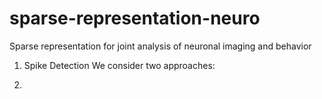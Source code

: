 # sparse-representation-neuro
Sparse representation for joint analysis of neuronal imaging and behavior

1. Spike Detection
We consider two approaches: 

3. 
